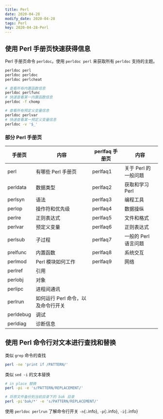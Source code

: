 ```yaml
---
title: Perl
date: 2020-04-28
modify_date: 2020-04-28
tags: Perl
key: 2020-04-28-Perl
---
```


## 使用 Perl 手册页快速获得信息

Perl 手册页命令 `perldoc`。使用 `perldoc perl` 来获取所有 `perldoc` 支持的主题。

```zsh
perldoc perl
perldoc perldoc
perldoc perlcheat

# 查看所有内置函数信息
perldoc perlfunc
# 快速查看某一内置函数信息
perldoc -f chomp

# 查看所有预定义变量信息
perldoc perlvar
# 快速查看某一预定义变量信息
perldoc -v '$_'
```

<!--more-->

### 部分 Perl 手册页

| 手册页     | 内容                               | perlfaq 手册页 | 内容                 |
| --------- | ---------------------------------- | -------------- | -------------------- |
| perl      | 有哪些 Perl 手册页                 | perlfaq1       | 关于 Perl 的一般问题 |
| perldata  | 数据类型                           | perlfaq2       | 获取和学习 Perl      |
| perlsyn   | 语法                               | perlfaq3       | 编程工具             |
| perlop    | 操作符和优先级                     | perlfaq4       | 数据操纵             |
| perlre    | 正则表达式                         | perlfaq5       | 文件和格式           |
| perlvar   | 预定义变量                         | perlfaq6       | 正则表达式           |
| perlsub   | 子过程                             | perlfaq7       | 一般的 Perl 语言问题 |
| prelfunc  | 内置函数                           | perlfaq8       | 系统交互             |
| perlmod   | Perl 模块如何工作                  | perlfaq9       | 网络                 |
| perlref   | 引用                               |                |                      |
| perlobj   | 对象                               |                |                      |
| perlipc   | 进程间通讯                         |                |                      |
| perlrun   | 如何运行 Perl 命令，以及命令行开关 |                |                      |
| perldebug | 调试                               |                |                      |
| perldiag  | 诊断信息                           |                |                      |

## 使用 Perl 命令行对文本进行查找和替换

类似 `grep` 命令的查找

```zsh
perl -ne 'print if /PATTERN/'
```

类似 `sed -i` 的文本替换

```zsh
# in place 替换
perl -pi -e 's/PATTERN/REPLACEMENT/'

# 将原文件备份到当前目录下的 bak 目录
perl -pi'bak/*' -e 's/PATTERN/REPLACEMENT/'
```

使用 `perldoc perlrun` 了解命令行开关 `-n`{:.info}, `-p`{:.info}, `-i`{:.info}